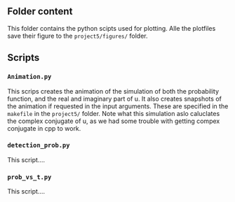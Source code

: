 ## Folder content
This folder contains the python scipts used for plotting. Alle the plotfiles save their figure to the `project5/figures/` folder.

## Scripts
### `Animation.py`
This scrips creates the animation of the simulation of both the probability function, and the real and imaginary part of u. It also creates snapshots of the animation if requested in the input arguments. These are specified in the `makefile` in the `project5/` folder. Note what this simulation aslo caluclates the complex conjugate of u, as we had some trouble with getting compex conjugate in cpp to work.  

### `detection_prob.py`
This script....

### `prob_vs_t.py`
This script.... 

